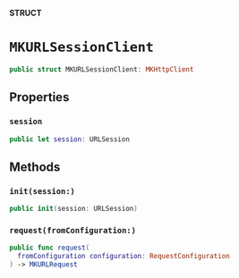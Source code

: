 **STRUCT**

# `MKURLSessionClient`

```swift
public struct MKURLSessionClient: MKHttpClient
```

## Properties
### `session`

```swift
public let session: URLSession
```

## Methods
### `init(session:)`

```swift
public init(session: URLSession)
```

### `request(fromConfiguration:)`

```swift
public func request(
  fromConfiguration configuration: RequestConfiguration
) -> MKURLRequest
```
